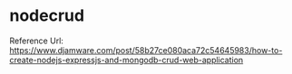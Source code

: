 # nodecrud
Reference Url: https://www.djamware.com/post/58b27ce080aca72c54645983/how-to-create-nodejs-expressjs-and-mongodb-crud-web-application
